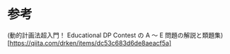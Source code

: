 # 参考
(動的計画法超入門！ Educational DP Contest の A ～ E 問題の解説と類題集)[https://qiita.com/drken/items/dc53c683d6de8aeacf5a]
